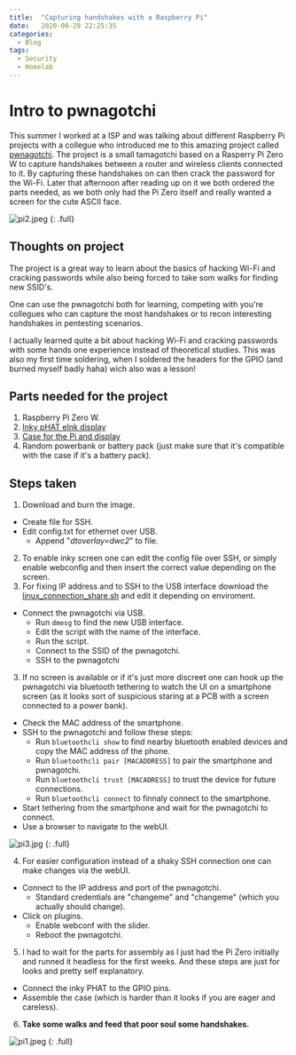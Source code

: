 ```yaml
---
title:  "Capturing handshakes with a Raspberry Pi"
date:   2020-08-28 22:25:35 
categories:
  - Blog
tags: 
  - Security 
  - Homelab
---
```


# Intro to pwnagotchi
This summer I worked at a ISP and was talking about different Raspberry Pi projects with a collegue who introduced me to this amazing project called [pwnagotchi](https://pwnagotchi.ai/). The project is a small tamagotchi based on a Rasperry Pi Zero W to capture handshakes between a router and wireless clients connected to it. By capturing these handshakes on can then crack the password for the Wi-Fi. Later that afternoon after reading up on it we both ordered the parts needed, as we both only had the Pi Zero itself and really wanted a screen for the cute ASCII face. 

![pi2.jpeg](https://dvardoo.github.io/images/pwnagotcho/pi2.jpeg)
{: .full}

## Thoughts on project
The project is a great way to learn about the basics of hacking Wi-Fi and cracking passwords while also being forced to take som walks for finding new SSID's. 

One can use the pwnagotchi both for learning, competing with you're collegues who can capture the most handshakes or to recon interesting handshakes in pentesting scenarios.  

I actually learned quite a bit about hacking Wi-Fi and cracking passwords with some hands one experience instead of theoretical studies. This was also my first time soldering, when I soldered the headers for the GPIO (and burned myself badly haha) wich also was a lesson!

## Parts needed for the project
1. Raspberry Pi Zero W.
2. [Inky pHAT eInk display](https://shop.pimoroni.com/products/inky-phat?variant=12549254938707)
3. [Case for the Pi and display](https://thepihut.com/collections/raspberry-pi-cases/products/pi-zero-case-for-waveshare-2-13-eink-display)
4. Random powerbank or battery pack (just make sure that it's compatible with the case if it's a battery pack). 

## Steps taken

1. Download and burn the image.
- Create file for SSH.
- Edit config.txt for ethernet over USB.
	* Append "*dtoverlay=dwc2*" to file.  

2. To enable inky screen one can edit the config file over SSH, or simply enable webconfig and then insert the correct value depending on the screen.
3. For fixing IP address and to SSH to the USB interface download the [linux_connection_share.sh](https://github.com/evilsocket/pwnagotchi/blob/master/scripts/linux_connection_share.sh) and edit it depending on enviroment.
- Connect the pwnagotchi via USB.
	* Run `dmesg` to find the new USB interface.
	* Edit the script with the name of the interface.
	* Run the script.
	* Connect to the SSID of the pwnagotchi.
	* SSH to the pwnagotchi

3. If no screen is available or if it's just more discreet one can hook up the pwnagotchi via bluetooth tethering to watch the UI on a smartphone screen (as it looks sort of suspicious staring at a PCB with a screen connected to a power bank). 
* Check the MAC address of the smartphone.
* SSH to the pwnagotchi and follow these steps:
	* Run `bluetoothcli show` to find nearby bluetooth enabled devices and copy the MAC address of the phone.
	* Run `bluetoothcli pair [MACADDRESS]` to pair the smartphone and pwnagotchi.
	* Run `bluetoothcli trust [MACADRESS]` to trust the device for future connections.
	* Run `bluetoothcli connect` to finnaly connect to the smartphone.
* Start tethering from the smartphone and wait for the pwnagotchi to connect.
* Use a browser to navigate to the webUI.

![pi3.jpg](https://dvardoo.github.io/images/pwnagotchi/pi3.jpg)
{: .full}

4. For easier configuration instead of a shaky SSH connection one can make changes via the webUI. 
* Connect to the IP address and port of the pwnagotchi.
	* Standard credentials are "changeme" and "changeme" (which you actually should change).
* Click on plugins.
	* Enable webconf with the slider.
	* Reboot the pwnagotchi.

5. I had to wait for the parts for assembly as I just had the Pi Zero initially and runned it headless for the first weeks. And these steps are just for looks and pretty self explanatory.
* Connect the inky PHAT to the GPIO pins.
* Assemble the case (which is harder than it looks if you are eager and careless). 

6. **Take some walks and feed that poor soul some handshakes.**

![pi1.jpeg](https://dvardoo.github.io/images/pwnagotchi/pi1)
{: .full}
